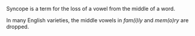 Syncope is a term for the loss of a vowel from the middle of a word. 

In many English varieties, the middle vowels in *fam(i)ly* and *mem(o)ry* are dropped.
